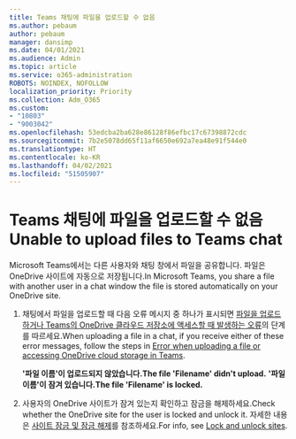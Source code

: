 ```yaml
---
title: Teams 채팅에 파일을 업로드할 수 없음
ms.author: pebaum
author: pebaum
manager: dansimp
ms.date: 04/01/2021
ms.audience: Admin
ms.topic: article
ms.service: o365-administration
ROBOTS: NOINDEX, NOFOLLOW
localization_priority: Priority
ms.collection: Adm_O365
ms.custom:
- "10803"
- "9003042"
ms.openlocfilehash: 53edcba2ba628e86128f86efbc17c67398872cdc
ms.sourcegitcommit: 7b2e5078dd65f11af6650e692a7ea48e91f544e0
ms.translationtype: HT
ms.contentlocale: ko-KR
ms.lasthandoff: 04/02/2021
ms.locfileid: "51505907"
---
```

# <a name="unable-to-upload-files-to-teams-chat"></a><span data-ttu-id="49c16-102">Teams 채팅에 파일을 업로드할 수 없음</span><span class="sxs-lookup"><span data-stu-id="49c16-102">Unable to upload files to Teams chat</span></span>

<span data-ttu-id="49c16-103">Microsoft Teams에서는 다른 사용자와 채팅 창에서 파일을 공유합니다. 파일은 OneDrive 사이트에 자동으로 저장됩니다.</span><span class="sxs-lookup"><span data-stu-id="49c16-103">In Microsoft Teams, you share a file with another user in a chat window the file is stored automatically on your OneDrive site.</span></span>

1. <span data-ttu-id="49c16-104">채팅에서 파일을 업로드할 때 다음 오류 메시지 중 하나가 표시되면 [파일을 업로드하거나 Teams의 OneDrive 클라우드 저장소에 액세스할 때 발생하는 오류](https://go.microsoft.com/fwlink/?linkid=2156015)의 단계를 따르세요.</span><span class="sxs-lookup"><span data-stu-id="49c16-104">When uploading a file in a chat, if you receive either of these error messages, follow the steps in [Error when uploading a file or accessing OneDrive cloud storage in Teams](https://go.microsoft.com/fwlink/?linkid=2156015).</span></span>
    
    <span data-ttu-id="49c16-105">**'파일 이름'이 업로드되지 않았습니다.**</span><span class="sxs-lookup"><span data-stu-id="49c16-105">**The file 'Filename' didn't upload.**</span></span>
    <span data-ttu-id="49c16-106">**'파일 이름'이 잠겨 있습니다.**</span><span class="sxs-lookup"><span data-stu-id="49c16-106">**The file 'Filename' is locked.**</span></span>

1. <span data-ttu-id="49c16-107">사용자의 OneDrive 사이트가 잠겨 있는지 확인하고 잠금을 해제하세요.</span><span class="sxs-lookup"><span data-stu-id="49c16-107">Check whether the OneDrive site for the user is locked and unlock it.</span></span> <span data-ttu-id="49c16-108">자세한 내용은 [사이트 잠금 및 잠금 해제](https://go.microsoft.com/fwlink/?linkid=2156016)를 참조하세요.</span><span class="sxs-lookup"><span data-stu-id="49c16-108">For info, see [Lock and unlock sites](https://go.microsoft.com/fwlink/?linkid=2156016).</span></span>